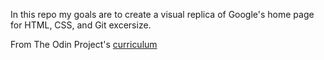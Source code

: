 In this repo my goals are to create a visual replica of Google's home page for HTML, CSS, and Git excersize. 

From The Odin Project's [curriculum](http://www.theodinproject.com/courses/web-development-101/lessons/html-css)